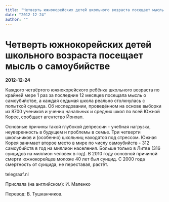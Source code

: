 ```yaml
---
title: "Четверть южнокорейских детей школьного возраста посещает мысль о самоубийстве"
date: "2012-12-24"
author: ""
---
```


# Четверть южнокорейских детей школьного возраста посещает мысль о самоубийстве

**2012-12-24** 

Каждого четвёртого  южнокорейского ребёнка школьного возраста по крайней мере 1 раз за  последние 12 месяцев посещала мысль о самоубийстве, а каждая седьмая  школа реально столкнулась с попыткой суицида. Об исследовании,  проведённом на основе выборки из 8700 учеников и учениц начальных и  средних школ по всей Южной Корее, сообщает агентство Йонхап.



Основные  причины такой глубокой депрессии - учебная нагрузка, неуверенность в  будущем и проблемы в семье. Три четверти школьников и (особенно)  школьниц находятся под стрессом. Южная Корея занимает второе место в  мире по числу самоубийств - 312 самоубийств в год на миллион населения.  Больше только в Литве (316 суицидов на миллион человек в год). В 2010  году основной причиной смерти южнокорейцев моложе 40 лет был суицид. С  2000 года смертность от суицида, не переставая, растёт.

telegraaf.nl

Прислала (на английском): И. Маленко



Перевод: В. Тушканчиков.
